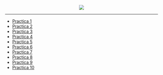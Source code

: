 <div align='center'><img src='https://media.giphy.com/media/3o6Zt9HgdghEObIHnO/giphy.gif'>
</div>

---

- [Practica 1]()
- [Practica 2]()
- [Practica 3]()
- [Practica 4]()
- [Practica 5]()
- [Practica 6]()
- [Practica 7]()
- [Practica 8]()
- [Practica 9]()
- [Practica 10]()